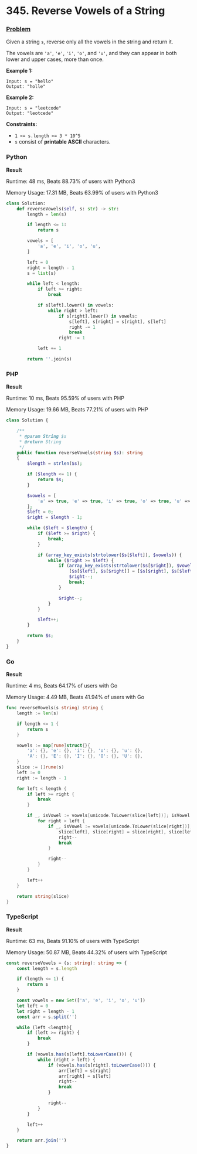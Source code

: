 # 345. Reverse Vowels of a String

### [Problem](https://leetcode.com/problems/reverse-vowels-of-a-string/description/)

Given a string `s`, reverse only all the vowels in the string and return it.

The vowels are `'a'`, `'e'`, `'i'`, `'o'`, and `'u'`, and they can appear in both lower and upper cases, more than once.

**Example 1:**

```
Input: s = "hello"
Output: "holle"
```

**Example 2:**

```
Input: s = "leetcode"
Output: "leotcede"
```

**Constraints:**

* `1 <= s.length <= 3 * 10^5`
* `s` consist of **printable ASCII** characters.

### Python

**Result**

Runtime: 48 ms, Beats 88.73% of users with Python3

Memory Usage: 17.31 MB, Beats 63.99% of users with Python3

```python
class Solution:
    def reverseVowels(self, s: str) -> str:
        length = len(s)

        if length <= 1:
            return s

        vowels = [
            'a', 'e', 'i', 'o', 'u',
        ]

        left = 0
        right = length - 1
        s = list(s)

        while left < length:
            if left >= right:
                break

            if s[left].lower() in vowels:
                while right > left:
                    if s[right].lower() in vowels:
                        s[left], s[right] = s[right], s[left]
                        right -= 1
                        break
                    right -= 1

            left += 1

        return ''.join(s)
```

### PHP

**Result**

Runtime: 10 ms, Beats 95.59% of users with PHP

Memory Usage: 19.66 MB, Beats 77.21% of users with PHP

```php
class Solution {

    /**
     * @param String $s
     * @return String
     */
    public function reverseVowels(string $s): string
    {
        $length = strlen($s);

        if ($length <= 1) {
            return $s;
        }

        $vowels = [
            'a' => true, 'e' => true, 'i' => true, 'o' => true, 'u' => true,
        ];
        $left = 0;
        $right = $length - 1;

        while ($left < $length) {
            if ($left >= $right) {
                break;
            }

            if (array_key_exists(strtolower($s[$left]), $vowels)) {
                while ($right >= $left) {
                    if (array_key_exists(strtolower($s[$right]), $vowels)) {
                        [$s[$left], $s[$right]] = [$s[$right], $s[$left]];
                        $right--;
                        break;
                    }

                    $right--;
                }
            }

            $left++;
        }

        return $s;
    }
}
```

### Go

**Result**

Runtime: 4 ms, Beats 64.17% of users with Go

Memory Usage: 4.49 MB, Beats 41.94% of users with Go

```go
func reverseVowels(s string) string {
    length := len(s)

	if length <= 1 {
		return s
	}

    vowels := map[rune]struct{}{
		'a': {}, 'e': {}, 'i': {}, 'o': {}, 'u': {},
		'A': {}, 'E': {}, 'I': {}, 'O': {}, 'U': {},
	}
    slice := []rune(s)
    left := 0
    right := length - 1

	for left < length {
		if left >= right {
			break
		}

		if _, isVowel := vowels[unicode.ToLower(slice[left])]; isVowel {
			for right > left {
				if _, isVowel := vowels[unicode.ToLower(slice[right])]; isVowel {
					slice[left], slice[right] = slice[right], slice[left]
					right--
					break
				}

				right--
			}
		}

		left++
	}

	return string(slice)
}
```

### TypeScript

**Result**

Runtime: 63 ms, Beats 91.10% of users with TypeScript

Memory Usage: 50.87 MB, Beats 44.32% of users with TypeScript

```typescript
const reverseVowels = (s: string): string => {
    const length = s.length

    if (length <= 1) {
        return s
    }

    const vowels = new Set(['a', 'e', 'i', 'o', 'u'])
    let left = 0
    let right = length - 1
    const arr = s.split('')

    while (left <length){
        if (left >= right) {
            break
        }

        if (vowels.has(s[left].toLowerCase())) {
            while (right > left) {
                if (vowels.has(s[right].toLowerCase())) {
                    arr[left] = s[right]
                    arr[right] = s[left]
                    right--
                    break
                }

                right--
            }
        }

        left++
    }

    return arr.join('')
}
```
